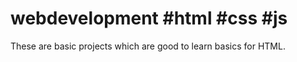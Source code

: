 # webdevelopment #html #css #js


These are basic projects which are good to learn basics for HTML.




